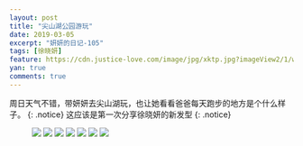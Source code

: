 ```yaml
---
layout: post
title: "尖山湖公园游玩"
date: 2019-03-05
excerpt: "妍妍的日记-105"
tags: [徐晓妍]
feature: https://cdn.justice-love.com/image/jpg/xktp.jpg?imageView2/1/w/1200/h/500
yan: true
comments: true
---
```

周日天气不错，带妍妍去尖山湖玩，也让她看看爸爸每天跑步的地方是个什么样子。
{: .notice}
这应该是第一次分享徐晓妍的新发型
{: .notice}
<figure>
    <img src="{{ site.staticUrl }}/yanyan/image/jianshanhuxfx1.jpg?imageMogr2/auto-orient" />
    <img src="{{ site.staticUrl }}/yanyan/image/jianshanhuxfx2.jpg?imageMogr2/auto-orient" />
    <img src="{{ site.staticUrl }}/yanyan/image/jianshanhuxfx3.jpg?imageMogr2/auto-orient" />
    <img src="{{ site.staticUrl }}/yanyan/image/jianshanhuxfx4.jpg?imageMogr2/auto-orient" />
    <img src="{{ site.staticUrl }}/yanyan/image/jianshanhuxfx5.jpg?imageMogr2/auto-orient" />
    <img src="{{ site.staticUrl }}/yanyan/image/jianshanhuxfx6.jpg?imageMogr2/auto-orient" />
    <img src="{{ site.staticUrl }}/yanyan/image/jianshanhuxfx7.jpg?imageMogr2/auto-orient" />
</figure>
